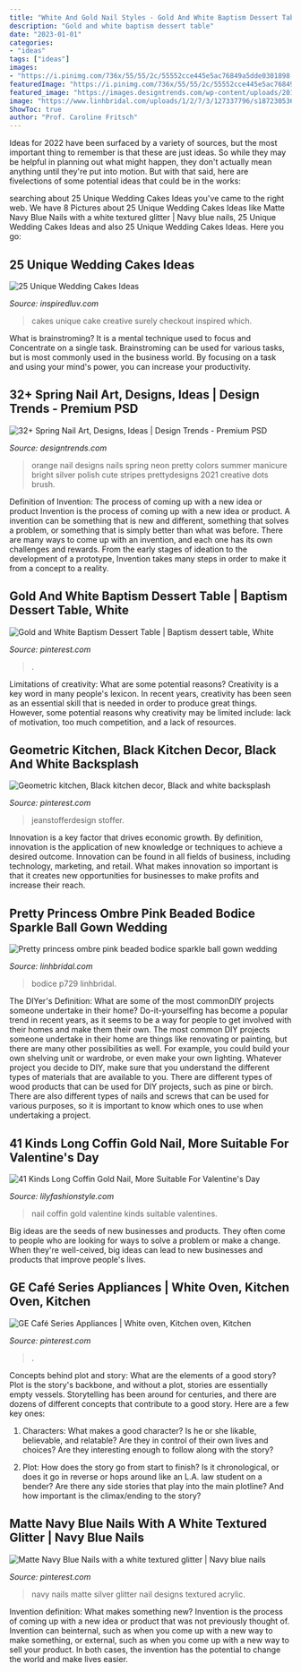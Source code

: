 ```yaml
---
title: "White And Gold Nail Styles - Gold And White Baptism Dessert Table"
description: "Gold and white baptism dessert table"
date: "2023-01-01"
categories:
- "ideas"
tags: ["ideas"]
images:
- "https://i.pinimg.com/736x/55/55/2c/55552cce445e5ac76849a5dde0301898.jpg"
featuredImage: "https://i.pinimg.com/736x/55/55/2c/55552cce445e5ac76849a5dde0301898.jpg"
featured_image: "https://images.designtrends.com/wp-content/uploads/2015/10/30130114/Spring-Nail-Designs39-643x1024.jpg"
image: "https://www.linhbridal.com/uploads/1/2/7/3/127337796/s187230536186048244_p729_i72_w1534.jpeg?width=640"
ShowToc: true
author: "Prof. Caroline Fritsch"
---
```



Ideas for 2022 have been surfaced by a variety of sources, but the most important thing to remember is that these are just ideas. So while they may be helpful in planning out what might happen, they don't actually mean anything until they're put into motion. But with that said, here are fivelections of some potential ideas that could be in the works: 

	

		
searching about 25 Unique Wedding Cakes Ideas you've came to the right web. We have 8 Pictures about 25 Unique Wedding Cakes Ideas like Matte Navy Blue Nails with a white textured glitter | Navy blue nails, 25 Unique Wedding Cakes Ideas and also 25 Unique Wedding Cakes Ideas. Here you go:
		
    
## 25 Unique Wedding Cakes Ideas

<img loading=lazy src="http://www.inspiredluv.com/wp-content/uploads/2016/03/Creative-Wedding-Cakes.jpg" onerror="this.onerror=null;this.src='https://tse1.mm.bing.net/th?id=OIP.OBiQH_CDedqKndeTJSDIQgHaLK&amp;pid=15.1';" alt="25 Unique Wedding Cakes Ideas">

_Source: inspiredluv.com_

>cakes unique cake creative surely checkout inspired which. 

	

What is brainstroming? It is a mental technique used to focus and Concentrate on a single task. Brainstroming can be used for various tasks, but is most commonly used in the business world. By focusing on a task and using your mind's power, you can increase your productivity.

    
## 32+ Spring Nail Art, Designs, Ideas | Design Trends - Premium PSD

<img loading=lazy src="https://images.designtrends.com/wp-content/uploads/2015/10/30130114/Spring-Nail-Designs39-643x1024.jpg" onerror="this.onerror=null;this.src='https://tse3.mm.bing.net/th?id=OIP.LNn6BqzqCRMxDNspCHrw7AHaLy&amp;pid=15.1';" alt="32+ Spring Nail Art, Designs, Ideas | Design Trends - Premium PSD">

_Source: designtrends.com_

>orange nail designs nails spring neon pretty colors summer manicure bright silver polish cute stripes prettydesigns 2021 creative dots brush. 

	

Definition of Invention: The process of coming up with a new idea or product
Invention is the process of coming up with a new idea or product. A invention can be something that is new and different, something that solves a problem, or something that is simply better than what was before. There are many ways to come up with an invention, and each one has its own challenges and rewards. From the early stages of ideation to the development of a prototype, Invention takes many steps in order to make it from a concept to a reality.

    
## Gold And White Baptism Dessert Table | Baptism Dessert Table, White

<img loading=lazy src="https://i.pinimg.com/736x/f2/d2/68/f2d268974d9deea69b2d0c7add9ab14f.jpg" onerror="this.onerror=null;this.src='https://tse2.mm.bing.net/th?id=OIP.Sa_BMO5wf4KAryCWEuTNiQHaLH&amp;pid=15.1';" alt="Gold and White Baptism Dessert Table | Baptism dessert table, White">

_Source: pinterest.com_

>. 

	

Limitations of creativity: What are some potential reasons?
Creativity is a key word in many people's lexicon. In recent years, creativity has been seen as an essential skill that is needed in order to produce great things. However, some potential reasons why creativity may be limited include: lack of motivation, too much competition, and a lack of resources.

    
## Geometric Kitchen, Black Kitchen Decor, Black And White Backsplash

<img loading=lazy src="https://i.pinimg.com/736x/f4/2d/04/f42d04216ac9e185b11a0754cf4a6d3d.jpg" onerror="this.onerror=null;this.src='https://tse4.mm.bing.net/th?id=OIP.qjINKlgvEej28L8l4SLx6AHaLH&amp;pid=15.1';" alt="Geometric kitchen, Black kitchen decor, Black and white backsplash">

_Source: pinterest.com_

>jeanstofferdesign stoffer. 

	

Innovation is a key factor that drives economic growth. By definition, innovation is the application of new knowledge or techniques to achieve a desired outcome. Innovation can be found in all fields of business, including technology, marketing, and retail. What makes innovation so important is that it creates new opportunities for businesses to make profits and increase their reach.

    
## Pretty Princess Ombre Pink Beaded Bodice Sparkle Ball Gown Wedding

<img loading=lazy src="https://www.linhbridal.com/uploads/1/2/7/3/127337796/s187230536186048244_p729_i72_w1534.jpeg?width=640" onerror="this.onerror=null;this.src='https://tse4.mm.bing.net/th?id=OIP.Rgxf0LCV-Oyn5exemsJU7gHaJ4&amp;pid=15.1';" alt="Pretty princess ombre pink beaded bodice sparkle ball gown wedding">

_Source: linhbridal.com_

>bodice p729 linhbridal. 

	

The DIYer's Definition: What are some of the most commonDIY projects someone undertake in their home?
Do-it-yourselfing has become a popular trend in recent years, as it seems to be a way for people to get involved with their homes and make them their own. The most common DIY projects someone undertake in their home are things like renovating or painting, but there are many other possibilities as well. For example, you could build your own shelving unit or wardrobe, or even make your own lighting.
Whatever project you decide to DIY, make sure that you understand the different types of materials that are available to you. There are different types of wood products that can be used for DIY projects, such as pine or birch. There are also different types of nails and screws that can be used for various purposes, so it is important to know which ones to use when undertaking a project.

    
## 41 Kinds Long Coffin Gold Nail, More Suitable For Valentine&#039;s Day

<img loading=lazy src="https://lilyfashionstyle.com/wp-content/uploads/2020/02/13-3.jpg" onerror="this.onerror=null;this.src='https://tse2.mm.bing.net/th?id=OIP.wYEQM6YyW3BQo-p6AANe7QHaLL&amp;pid=15.1';" alt="41 Kinds Long Coffin Gold Nail, More Suitable For Valentine&#039;s Day">

_Source: lilyfashionstyle.com_

>nail coffin gold valentine kinds suitable valentines. 

	

Big ideas are the seeds of new businesses and products. They often come to people who are looking for ways to solve a problem or make a change. When they're well-ceived, big ideas can lead to new businesses and products that improve people's lives.

    
## GE Café Series Appliances | White Oven, Kitchen Oven, Kitchen

<img loading=lazy src="https://i.pinimg.com/736x/fb/43/b4/fb43b468ad13cbcbf70b5ca0a12bfed3.jpg" onerror="this.onerror=null;this.src='https://tse3.mm.bing.net/th?id=OIP.R2UOVw1HCLlDZCXFwP2shAHaLH&amp;pid=15.1';" alt="GE Café Series Appliances | White oven, Kitchen oven, Kitchen">

_Source: pinterest.com_

>. 

	

Concepts behind plot and story: What are the elements of a good story?
Plot is the story's backbone, and without a plot, stories are essentially empty vessels. Storytelling has been around for centuries, and there are dozens of different concepts that contribute to a good story. Here are a few key ones:
1) Characters: What makes a good character? Is he or she likable, believable, and relatable? Are they in control of their own lives and choices? Are they interesting enough to follow along with the story?

2) Plot: How does the story go from start to finish? Is it chronological, or does it go in reverse or hops around like an L.A. law student on a bender? Are there any side stories that play into the main plotline? And how important is the climax/ending to the story?

    
## Matte Navy Blue Nails With A White Textured Glitter | Navy Blue Nails

<img loading=lazy src="https://i.pinimg.com/736x/55/55/2c/55552cce445e5ac76849a5dde0301898.jpg" onerror="this.onerror=null;this.src='https://tse1.mm.bing.net/th?id=OIP.i7ka4DPEccH1JiwOmARB7wHaJ3&amp;pid=15.1';" alt="Matte Navy Blue Nails with a white textured glitter | Navy blue nails">

_Source: pinterest.com_

>navy nails matte silver glitter nail designs textured acrylic. 

	

Invention definition: What makes something new?
Invention is the process of coming up with a new idea or product that was not previously thought of. Invention can beinternal, such as when you come up with a new way to make something, or external, such as when you come up with a new way to sell your product. In both cases, the invention has the potential to change the world and make lives easier.

